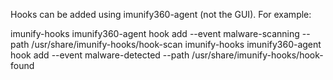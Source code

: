 Hooks can be added using imunify360-agent (not the GUI). For example:

imunify-hooks imunify360-agent hook add --event malware-scanning --path /usr/share/imunify-hooks/hook-scan
imunify-hooks imunify360-agent hook add --event malware-detected --path /usr/share/imunify-hooks/hook-found
